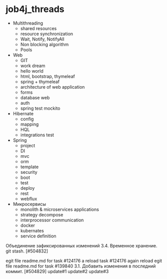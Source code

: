 # job4j_threads

+ Multithreading
    - shared resources
    - resource synchronization
    - Wait, Notify, NotifyAll
    - Non blocking algorithm
    - Pools
+ Web
  - GIT
  - work dream
  - hello world
  - html, bootstrap, thymeleaf
  - spring + thymeleaf
  - architecture of web application
  - forms
  - database web
  - auth
  - spring test mockito
+ Hibernate
  - config
  - mapping
  - HQL
  - integrations test
+ Spring
  - project
  - DI
  - mvc
  - orm
  - template
  - security
  - boot
  - test
  - deploy
  - rest
  - webflux
+ Микросервисы
  - monolith & microservices applications
  - strategy decompose
  - interprocessor communication
  - docker
  - kubernates
  - service definition

Объединение зафиксированных изменений
3.4. Временное хранение. git stash. [#504832]
 
egit file readme.md for task #124176
a reload task #124176
again reload
egit file readme.md for task #139840
3.1. Добавить изменения в последний коммит. [#504829]
update#1
update#2
update#3
